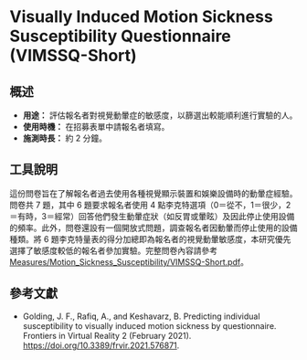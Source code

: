 # Visually Induced Motion Sickness Susceptibility Questionnaire (VIMSSQ-Short)

## 概述

- **用途：** 評估報名者對視覺動暈症的敏感度，以篩選出較能順利進行實驗的人。
- **使用時機：** 在招募表單中請報名者填寫。
- **施測時長：** 約 2 分鐘。

## 工具說明

這份問卷旨在了解報名者過去使用各種視覺顯示裝置和娛樂設備時的動暈症經驗。問卷共 7 題，其中 6 題要求報名者使用 4 點李克特選項（0＝從不，1＝很少，2＝有時，3＝經常）回答他們發生動暈症狀（如反胃或暈眩）及因此停止使用設備的頻率。此外，問卷還設有一個開放式問題，調查報名者因動暈而停止使用的設備種類。將 6 題李克特量表的得分加總即為報名者的視覺動暈敏感度，本研究優先選擇了敏感度較低的報名者參加實驗。完整問卷內容請參考 [Measures/Motion_Sickness_Susceptibility/VIMSSQ-Short.pdf](VIMSSQ-Short.pdf)。

## 參考文獻

- Golding, J. F., Rafiq, A., and Keshavarz, B. Predicting individual susceptibility to visually induced motion sickness by questionnaire. Frontiers in Virtual Reality 2 (February 2021). https://doi.org/10.3389/frvir.2021.576871.
